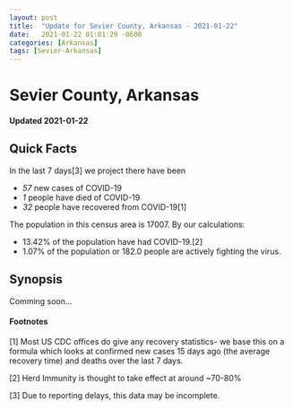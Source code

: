 ```yaml
---
layout: post
title:  "Update for Sevier County, Arkansas - 2021-01-22"
date:   2021-01-22 01:01:29 -0600
categories: [Arkansas]
tags: [Sevier-Arkansas]
---
```


# Sevier County, Arkansas
#### Updated 2021-01-22

## Quick Facts

In the last 7 days[3] we project there have been
- *57* new cases of COVID-19
- *1* people have died of COVID-19
- *32* people have recovered from COVID-19[1]

The population in this census area is 17007. By our calculations:
- 13.42% of the population have had COVID-19.[2]
- 1.07% of the population or 182.0 people are actively fighting the virus.

## Synopsis

Comming soon...


#### Footnotes

[1] Most US CDC offices do give any recovery statistics- we base this on a formula which looks at confirmed new cases
15 days ago (the average recovery time) and deaths over the last 7 days.

[2] Herd Immunity is thought to take effect at around ~70-80%

[3] Due to reporting delays, this data may be incomplete.
 
    